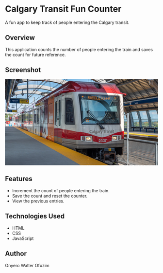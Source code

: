 # Calgary Transit Fun Counter

A fun app to keep track of people entering the Calgary transit.

## Overview

This application counts the number of people entering the train and saves the count for future reference. 

## Screenshot

![Station](station.jpg)

## Features

- Increment the count of people entering the train.
- Save the count and reset the counter.
- View the previous entries.

## Technologies Used

- HTML
- CSS
- JavaScript

## Author

Onyero Walter Ofuzim

